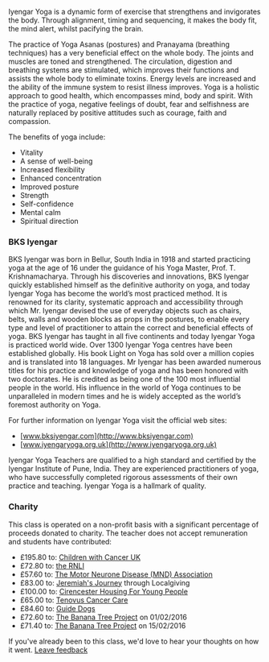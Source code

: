 Iyengar Yoga is a dynamic form of exercise that strengthens and invigorates the body. Through alignment, timing and sequencing, it makes the body fit, the mind alert, whilst pacifying the brain.

The practice of Yoga Asanas (postures) and Pranayama (breathing techniques) has a very beneficial effect on the whole body. The joints and muscles are toned and strengthened. The circulation, digestion and breathing systems are stimulated, which improves their functions and assists the whole body to eliminate toxins. Energy levels are increased and the ability of the immune system to resist illness improves. Yoga is a holistic approach to good health, which encompasses mind, body and spirit. With the practice of yoga, negative feelings of doubt, fear and selfishness are naturally replaced by positive attitudes such as courage, faith and compassion.

The benefits of yoga include:

- Vitality
- A sense of well-being
- Increased flexibility
- Enhanced concentration
- Improved posture
- Strength
- Self-confidence
- Mental calm
- Spiritual direction

### BKS Iyengar

BKS Iyengar was born in Bellur, South India in 1918 and started practicing yoga at the age of 16 under the guidance of his Yoga Master, Prof. T. Krishnamacharya. Through his discoveries and innovations, BKS Iyengar quickly established himself as the definitive authority on yoga, and today Iyengar Yoga has become the world’s most practiced method. It is renowned for its clarity, systematic approach and accessibility through which Mr. Iyengar devised the use of everyday objects such as chairs, belts, walls and wooden blocks as props in the postures, to enable every type and level of practitioner to attain the correct and beneficial effects of yoga. BKS Iyengar has taught in all five continents and today Iyengar Yoga is practiced world wide. Over 1300 Iyengar Yoga centres have been established globally. His book Light on Yoga has sold over a million copies and is translated into 18 languages. Mr Iyengar has been awarded numerous titles for his practice and knowledge of yoga and has been honored with two doctorates. He is credited as being one of the 100 most influential people in the world. His influence in the world of Yoga continues to be unparalleled in modern times and he is widely accepted as the world’s foremost authority on Yoga.

For further information on Iyengar Yoga visit the official web sites:

- [www.bksiyengar.com](http://www.bksiyengar.com)
- [www.iyengaryoga.org.uk](http://www.iyengaryoga.org.uk)

Iyengar Yoga Teachers are qualified to a high standard and certified by the Iyengar Institute of Pune, India. They are experienced practitioners of yoga, who have successfully completed rigorous assessments of their own practice and teaching. Iyengar Yoga is a hallmark of quality.

### Charity

This class is operated on a non-profit basis with a significant percentage of proceeds donated to charity. The teacher does not accept remuneration and students have contributed:

- £195.80 to: [Children with Cancer UK](http://www.childrenwithcancer.org.uk)
- £72.80 to: [the RNLI](http://rnli.org)
- £57.60 to: [The Motor Neurone Disease (MND) Association](http://www.mndassociation.org)
- £83.00 to: [Jeremiah's Journey](http://www.jeremiahsjourney.org.uk) through Localgiving
- £100.00 to: [Cirencester Housing For Young People](http://www.chypthecharity.org.uk)
- £65.00 to: [Tenovus Cancer Care](http://www.tenovuscancercare.org.uk)
- £84.60 to: [Guide Dogs](http://www.guidedogs.org.uk)
- £72.60 to: [The Banana Tree Project](http://bananatreeproject.org) on 01/02/2016
- £71.40 to: [The Banana Tree Project](http://bananatreeproject.org) on 15/02/2016

If you've already been to this class, we'd love to hear your thoughts on how it went. [Leave feedback](http://goo.gl/forms/W1SZ0defxC)
